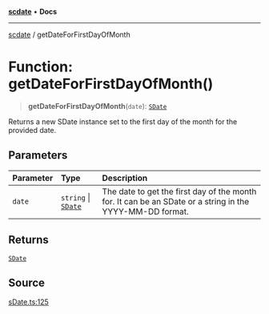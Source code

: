 [**scdate**](../README.md) • **Docs**

---

[scdate](../README.md) / getDateForFirstDayOfMonth

# Function: getDateForFirstDayOfMonth()

> **getDateForFirstDayOfMonth**(`date`): [`SDate`](../classes/SDate.md)

Returns a new SDate instance set to the first day of the month for the
provided date.

## Parameters

| Parameter | Type                                       | Description                                                                                              |
| :-------- | :----------------------------------------- | :------------------------------------------------------------------------------------------------------- |
| `date`    | `string` \| [`SDate`](../classes/SDate.md) | The date to get the first day of the month for. It can be an SDate or a string in the YYYY-MM-DD format. |

## Returns

[`SDate`](../classes/SDate.md)

## Source

[sDate.ts:125](https://github.com/ericvera/scdate/blob/main/src/sDate.ts#L125)
